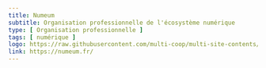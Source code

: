 ```yaml
---
title: Numeum
subtitle: Organisation professionnelle de l'écosystème numérique 
type: [ Organisation professionnelle ]
tags: [ numérique ]
logo: https://raw.githubusercontent.com/multi-coop/multi-site-contents/main/texts/network/images/numeum-logo.svg
link: https://numeum.fr/
---
```


